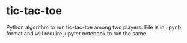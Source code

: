 # tic-tac-toe

Python algorithm to run tic-tac-toe among two players. File is in .ipynb format and will require jupyter notebook to run the same
